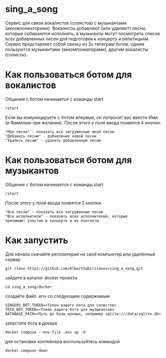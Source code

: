 # sing_a_song
Сервис для связи вокалистов (солистов) с музыкантами (аккомпониаторами).
Вокалисты добавляют (или удаляют) песни, которые собираются исполнять, а музыканты могут
посмотреть список всех добавленных песен для подготовки к концерту и репетициям.
Сервис представляет собой связку из 2х телеграм ботов, одним пользуются музыкантами (аккомпониаторами),
другим вокалисты (солисты).

# Как пользоваться ботом для вокалистов
Общение с ботом начинается с команды start
```
/start
```
Если вы комуницируете с ботом впервые, он попросит вас ввести Имя (и Фамилию при желании).
После этого у поля ввода появятся 4 кнопки:
```
"Мои песни" - показать все загруженные мной песни
"Добавить песню" - добавление новой песни
"Удалить песню" - удалить добавленную песню
```
# Как пользоваться ботом для музыкантов
Общение с ботом начинается с команды start
```
/start
```
После этого у поля ввода появятся 2 кнопки:
```
"Все песни" - показать все загруженные песни
"Все исполнители" - показать всех исполнителей, которые 
принимают участие в концерте и их контакты
```

# Как запустить
Для начала
скачайте репозиторий на свой компьютер или удалённый сервер 
```commandline
git clone https://github.com/AlbertSabirzianov/sing_a_song.git
```
зайдете в каталог docker проекта
```commandline
cd sing_a_song/docker
```
создайте файл .env со следующим содержимым
```text
SINGERS_BOT_TOKEN=<Токен вашего бота для солистов>
TRIO_BOT_TOKEN=<Токен вашего бота для музыкантов>
DATABASE_PATH=<Путь до базы данных, например sqlite:///data/sqlite.db>
```
запустите бота в докере
```commandline
docker compose --env-file .env up -d
```
для остановки контейнера воспользуйтесь командой
```commandline
docker compose down
```